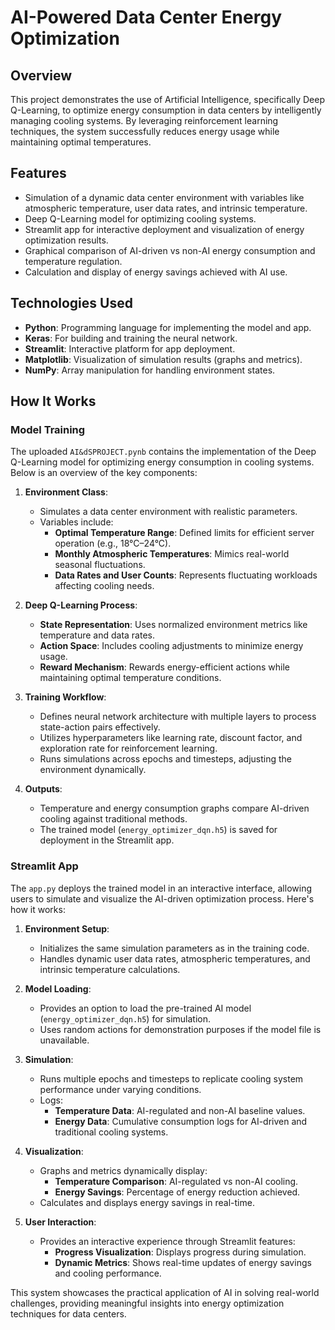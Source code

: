 # AI-Powered Data Center Energy Optimization

## Overview
This project demonstrates the use of Artificial Intelligence, specifically Deep Q-Learning, to optimize energy consumption in data centers by intelligently managing cooling systems. By leveraging reinforcement learning techniques, the system successfully reduces energy usage while maintaining optimal temperatures.

## Features
- Simulation of a dynamic data center environment with variables like atmospheric temperature, user data rates, and intrinsic temperature.
- Deep Q-Learning model for optimizing cooling systems.
- Streamlit app for interactive deployment and visualization of energy optimization results.
- Graphical comparison of AI-driven vs non-AI energy consumption and temperature regulation.
- Calculation and display of energy savings achieved with AI use.

## Technologies Used
- **Python**: Programming language for implementing the model and app.
- **Keras**: For building and training the neural network.
- **Streamlit**: Interactive platform for app deployment.
- **Matplotlib**: Visualization of simulation results (graphs and metrics).
- **NumPy**: Array manipulation for handling environment states.

## How It Works

### Model Training
The uploaded `AI&dSPROJECT.pynb` contains the implementation of the Deep Q-Learning model for optimizing energy consumption in cooling systems. Below is an overview of the key components:

1. **Environment Class**:
   - Simulates a data center environment with realistic parameters.
   - Variables include:
     - **Optimal Temperature Range**: Defined limits for efficient server operation (e.g., 18°C–24°C).
     - **Monthly Atmospheric Temperatures**: Mimics real-world seasonal fluctuations.
     - **Data Rates and User Counts**: Represents fluctuating workloads affecting cooling needs.

2. **Deep Q-Learning Process**:
   - **State Representation**: Uses normalized environment metrics like temperature and data rates.
   - **Action Space**: Includes cooling adjustments to minimize energy usage.
   - **Reward Mechanism**: Rewards energy-efficient actions while maintaining optimal temperature conditions.

3. **Training Workflow**:
   - Defines neural network architecture with multiple layers to process state-action pairs effectively.
   - Utilizes hyperparameters like learning rate, discount factor, and exploration rate for reinforcement learning.
   - Runs simulations across epochs and timesteps, adjusting the environment dynamically.

4. **Outputs**:
   - Temperature and energy consumption graphs compare AI-driven cooling against traditional methods.
   - The trained model (`energy_optimizer_dqn.h5`) is saved for deployment in the Streamlit app.

### Streamlit App
The `app.py` deploys the trained model in an interactive interface, allowing users to simulate and visualize the AI-driven optimization process. Here's how it works:

1. **Environment Setup**:
   - Initializes the same simulation parameters as in the training code.
   - Handles dynamic user data rates, atmospheric temperatures, and intrinsic temperature calculations.

2. **Model Loading**:
   - Provides an option to load the pre-trained AI model (`energy_optimizer_dqn.h5`) for simulation.
   - Uses random actions for demonstration purposes if the model file is unavailable.

3. **Simulation**:
   - Runs multiple epochs and timesteps to replicate cooling system performance under varying conditions.
   - Logs:
     - **Temperature Data**: AI-regulated and non-AI baseline values.
     - **Energy Data**: Cumulative consumption logs for AI-driven and traditional cooling systems.

4. **Visualization**:
   - Graphs and metrics dynamically display:
     - **Temperature Comparison**: AI-regulated vs non-AI cooling.
     - **Energy Savings**: Percentage of energy reduction achieved.
   - Calculates and displays energy savings in real-time.

5. **User Interaction**:
   - Provides an interactive experience through Streamlit features:
     - **Progress Visualization**: Displays progress during simulation.
     - **Dynamic Metrics**: Shows real-time updates of energy savings and cooling performance.

This system showcases the practical application of AI in solving real-world challenges, providing meaningful insights into energy optimization techniques for data centers.

